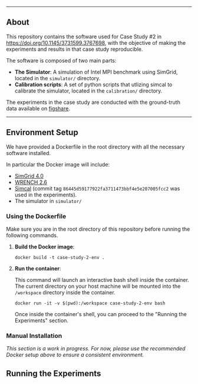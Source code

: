 
---
## About

This repository contains the software used for Case Study #2 in https://doi.org/10.1145/3731599.3767698, with the objective of making the experiments and results in that case study reproducible.

The software is composed of two main parts:

  - **The Simulator**: A simulation of Intel MPI benchmark using SimGrid, located in the `simulator/` directory.
  - **Calibration scripts**: A set of python scripts that utlizing simcal to calibrate the simulator, located in the `calibration/` directory.


The experiments in the case study are conducted with the ground-truth data available on [figshare](https://doi.org/10.6084/m9.figshare.30132955).

---

## Environment Setup
We have provided a Dockerfile in the root directory with all the necessary software installed.

In particular the Docker image will include:
- [SimGrid 4.0](https://framagit.org/simgrid/simgrid/)
- [WRENCH 2.6](https://github.com/wrench-project/wrench)
- [Simcal](https://github.com/wrench-project/simcal) (commit tag `86445d59177922fa3711473bbf4e5e207005fcc2` was used in the experiments).  
- The simulator in `simulator/`

### Using the Dockerfile

Make sure you are in the root directory of this repository before running the following commands.

1. **Build the Docker image**:

    ```
    docker build -t case-study-2-env .
    ```

2. **Run the container**:

    This command will launch an interactive bash shell inside the container. The current directory on your host machine will be mounted into the `/workspace` directory inside the container.

    ```
    docker run -it -v $(pwd):/workspace case-study-2-env bash
    ```

    Once inside the container's shell, you can proceed to the "Running the Experiments" section.

### Manual Installation

*This section is a work in progress. For now, please use the recommended Docker setup above to ensure a consistent environment.*


## Running the Experiments




